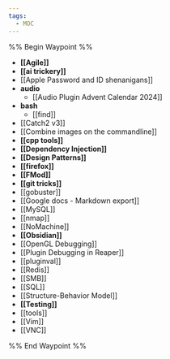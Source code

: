 ```yaml
---
tags:
  - MOC
---
```


%% Begin Waypoint %%
- **[[Agile]]**
- **[[ai trickery]]**
- [[Apple Password and ID shenanigans]]
- **audio**
	- [[Audio Plugin Advent Calendar 2024]]
- **bash**
	- [[find]]
- [[Catch2 v3]]
- [[Combine images on the commandline]]
- **[[cpp tools]]**
- **[[Dependency Injection]]**
- **[[Design Patterns]]**
- **[[firefox]]**
- **[[FMod]]**
- **[[git tricks]]**
- [[gobuster]]
- [[Google docs - Markdown export]]
- [[MySQL]]
- [[nmap]]
- [[NoMachine]]
- **[[Obsidian]]**
- [[OpenGL Debugging]]
- [[Plugin Debugging in Reaper]]
- [[pluginval]]
- [[Redis]]
- [[SMB]]
- [[SQL]]
- [[Structure-Behavior Model]]
- **[[Testing]]**
- [[tools]]
- [[Vim]]
- [[VNC]]

%% End Waypoint %%
